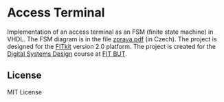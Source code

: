 # Access Terminal
Implementation of an access terminal as an FSM (finite state machine) in VHDL. The FSM diagram is in the file [zprava.pdf](other_file.md) (in Czech). The project is designed for the [FITkit](http://merlin.fit.vutbr.cz/FITkit/hardware.html) version 2.0 platform. The project is created for the [Digital Systems Design](https://www.fit.vut.cz/study/course/INC/.en) course at [FIT BUT](https://www.fit.vut.cz/.en).

## License
MIT License
